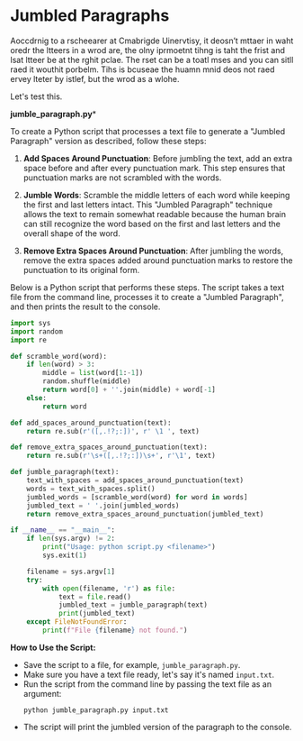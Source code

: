 # Jumbled Paragraphs


Aoccdrnig to a rscheearer at Cmabrigde Uinervtisy, it deosn’t mttaer in waht oredr the ltteers in a wrod are, the olny iprmoetnt tihng is taht the frist and lsat ltteer be at the rghit pclae. The rset can be a toatl mses and you can sitll raed it wouthit porbelm. Tihs is bcuseae the huamn mnid deos not raed ervey lteter by istlef, but the wrod as a wlohe.

Let's test this.

**jumble_paragraph.py***

To create a Python script that processes a text file to generate a "Jumbled Paragraph" version as described, follow these steps:

1. **Add Spaces Around Punctuation**: Before jumbling the text, add an extra space before and after every punctuation mark. This step ensures that punctuation marks are not scrambled with the words.

2. **Jumble Words**: Scramble the middle letters of each word while keeping the first and last letters intact. This "Jumbled Paragraph" technique allows the text to remain somewhat readable because the human brain can still recognize the word based on the first and last letters and the overall shape of the word.

3. **Remove Extra Spaces Around Punctuation**: After jumbling the words, remove the extra spaces added around punctuation marks to restore the punctuation to its original form.

Below is a Python script that performs these steps. The script takes a text file from the command line, processes it to create a "Jumbled Paragraph", and then prints the result to the console.

```python
import sys
import random
import re

def scramble_word(word):
    if len(word) > 3:
        middle = list(word[1:-1])
        random.shuffle(middle)
        return word[0] + ''.join(middle) + word[-1]
    else:
        return word

def add_spaces_around_punctuation(text):
    return re.sub(r'([,.!?;:])', r' \1 ', text)

def remove_extra_spaces_around_punctuation(text):
    return re.sub(r'\s+([,.!?;:])\s+', r'\1', text)

def jumble_paragraph(text):
    text_with_spaces = add_spaces_around_punctuation(text)
    words = text_with_spaces.split()
    jumbled_words = [scramble_word(word) for word in words]
    jumbled_text = ' '.join(jumbled_words)
    return remove_extra_spaces_around_punctuation(jumbled_text)

if __name__ == "__main__":
    if len(sys.argv) != 2:
        print("Usage: python script.py <filename>")
        sys.exit(1)

    filename = sys.argv[1]
    try:
        with open(filename, 'r') as file:
            text = file.read()
            jumbled_text = jumble_paragraph(text)
            print(jumbled_text)
    except FileNotFoundError:
        print(f"File {filename} not found.")
```

**How to Use the Script:**

- Save the script to a file, for example, `jumble_paragraph.py`.
- Make sure you have a text file ready, let's say it's named `input.txt`.
- Run the script from the command line by passing the text file as an argument:
  ```
  python jumble_paragraph.py input.txt
  ```
- The script will print the jumbled version of the paragraph to the console.
